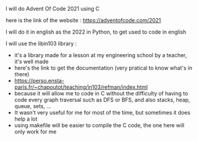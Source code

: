 I will do Advent Of Code 2021 using C 

here is the link of the website : https://adventofcode.com/2021

I will do it in english as the 2022 in Python, to get used to code in english 

I will use the libin103 library : 
- it's a library made for a lesson at my engineering school by a teacher, it's well made  
- here's the link to get the documentation (very pratical to know what's in there)
- https://perso.ensta-paris.fr/~chapoutot/teaching/in103/refman/index.html
- because it will allow me to code in C without the difficulty of having to code every graph traversal such as DFS or BFS, and also stacks, heap, queue, sets, …
- It wasn't very useful for me for most of the time, but sometimes it does help a lot
- using makefile will be easier to compile the C code, the one here will only work for me